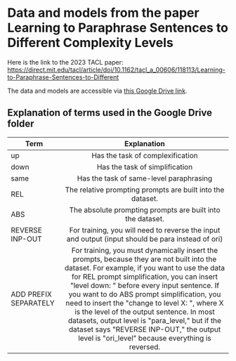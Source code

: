 # Data and models from the paper Learning to Paraphrase Sentences to Different Complexity Levels
Here is the link to the 2023 TACL paper: https://direct.mit.edu/tacl/article/doi/10.1162/tacl_a_00606/118113/Learning-to-Paraphrase-Sentences-to-Different

The data and models are accessible via [this Google Drive link](https://drive.google.com/drive/folders/1FktOG3VBG7vRLbUC89mezXIUJZHTkndB?usp=sharing). 

## Explanation of terms used in the Google Drive folder
| Term  | Explanation |
| ------------- |:-------------:|
| up      | Has the task of complexification     |
| down      | Has the task of simplification   |
| same      | Has the task of same-level paraphrasing    |
| REL      |   The relative prompting prompts are built into the dataset.  |
| ABS      | The absolute prompting prompts are built into the dataset. |
| REVERSE INP-OUT      | For training, you will need to reverse the input and output (input should be para instead of ori)   |
| ADD PREFIX SEPARATELY      | For training, you must dynamically insert the prompts, because they are not built into the dataset. For example, if you want to use the data for REL prompt simplification, you can insert "level down: " before every input sentence. If you want to do ABS prompt simplification, you need to insert the "change to level X: ", where X is the level of the output sentence. In most datasets, output level is "para_level," but if the dataset says "REVERSE INP-OUT," the output level is "ori_level" because everything is reversed. |

